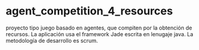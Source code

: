 # agent_competition_4_resources
proyecto tipo juego basado en agentes, que compiten por la obtención de recursos. La aplicación usa el framework Jade escrita en lenugaje java. La metodología de desarrollo es scrum.

